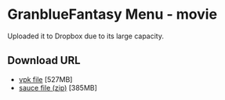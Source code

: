 # GranblueFantasy Menu - movie
Uploaded it to Dropbox due to its large capacity.


## Download URL
- [vpk file](https://dl.dropboxusercontent.com/u/15723302/steam/l4d2/GranblueFantasyMenuMovie/granbluefantasy%20menu%20-%20movie.vpk) [527MB]
- [sauce file (zip)](https://dl.dropboxusercontent.com/u/15723302/steam/l4d2/GranblueFantasyMenuMovie/GranblueFantasy%20Menu%20-%20movie.zip) [385MB]